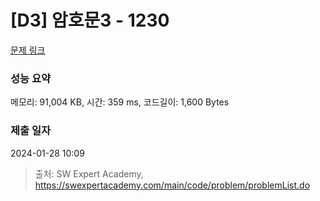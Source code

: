 # [D3] 암호문3 - 1230 

[문제 링크](https://swexpertacademy.com/main/code/problem/problemDetail.do?contestProbId=AV14zIwqAHwCFAYD) 

### 성능 요약

메모리: 91,004 KB, 시간: 359 ms, 코드길이: 1,600 Bytes

### 제출 일자

2024-01-28 10:09



> 출처: SW Expert Academy, https://swexpertacademy.com/main/code/problem/problemList.do